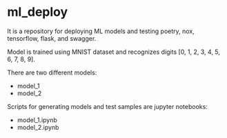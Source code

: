 # ml_deploy

It is a repository for deploying ML models and testing poetry, nox, tensorflow, flask, and swagger.

Model is trained using MNIST dataset and recognizes digits [0, 1, 2, 3, 4, 5, 6, 7, 8, 9].

There are two different models:
- model_1
- model_2

Scripts for generating models and test samples are jupyter notebooks: 
- model_1.ipynb
- model_2.ipynb
